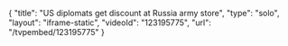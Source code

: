 {
    "title": "US diplomats get discount at Russia army store",
    "type": "solo",
    "layout": "iframe-static",
    "videoId": "123195775",
    "url": "\/tvpembed\/123195775"
}